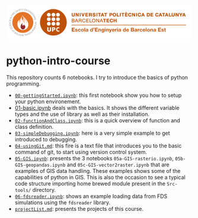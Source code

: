 ![logo](Data/logo.png)
# python-intro-course

This repository counts 6 notebooks. I try to introduce the basics of python programming.

* [`00-gettingStarted.ipynb`](./00-gettingStarted.ipynb): this first notebook show you how to setup your python environement.
* [01-basic.ipynb](01-basic.ipynb) deals with the basics. It shows the different variable types and the use of library as well as their installation.
* [`02-functionAndClass.ipynb`](02-functionAndClass.ipynb): this is a quick overview of function and class definition.
* [`03-simpleDebugging.ipynb`](03-simpleDebugging.ipynb): here is a very simple example to get introduced to debugging.
* [`04-usingGit.md`](04-usingGit.md): this fire is a text file that introduces you to the basic command of git, to start using version control system.
* [`05-GIS.ipynb`](05-GIS.ipynb): presents the 3 notebooks `05a-GIS-rasterio.ipynb`, `05b-GIS-geopandas.ipynb` and `05c-GIS-vector2raster.ipynb` that are examples of GIS data handling. These examples shows some of the capabilities of python in GIS. This is also the occasion to see a typical code structure importing home brewed module present in the `Src-tools/` directory.
* [`06-fdsreader.ipynb`](06-fdsreader.ipynb): shows an example loading data from FDS simulations using the `fdsreader` library.
*  [`projectList.md`](projectList.md): presents the projects of this course.